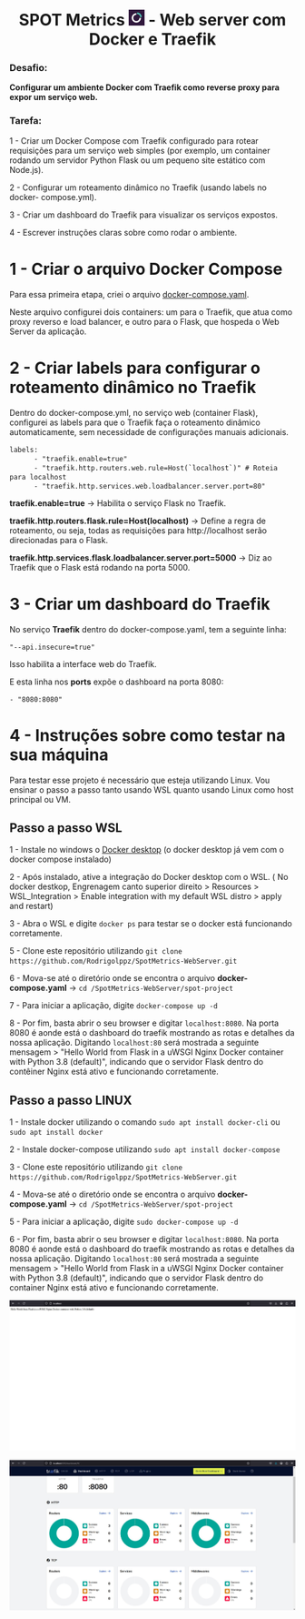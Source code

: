 <h1 align=center> SPOT Metrics <img src="https://github.com/Rodrigolppz/SpotMetrics-WebServer/blob/main/images/spotmetrics_logo.jpg" width="28"/> - Web server com Docker e Traefik</h1>

### Desafio: 
<b>Configurar um ambiente Docker com Traefik como reverse proxy para expor um serviço web.</b>

### Tarefa:

1 - Criar um Docker Compose com Traefik configurado para rotear requisições
para um serviço web simples (por exemplo, um container rodando um servidor
Python Flask ou um pequeno site estático com Node.js).

2 - Configurar um roteamento dinâmico no Traefik (usando labels no docker-
compose.yml).

3 - Criar um dashboard do Traefik para visualizar os serviços expostos.

4 - Escrever instruções claras sobre como rodar o ambiente.

# 

# 1 - Criar o arquivo Docker Compose 

Para essa primeira etapa, criei o arquivo [docker-compose.yaml](https://github.com/Rodrigolppz/SpotMetrics-WebServer/blob/main/spot-project/docker-compose.yaml). 

Neste arquivo configurei dois containers: um para o Traefik, que atua como proxy reverso e load balancer, e outro para o Flask, que hospeda o Web Server da aplicação.

# 

# 2 - Criar labels para configurar o roteamento dinâmico no Traefik

Dentro do docker-compose.yml, no serviço web (container Flask), configurei as labels para que o Traefik faça o roteamento dinâmico automaticamente, sem necessidade de configurações manuais adicionais.

```
labels:
      - "traefik.enable=true"
      - "traefik.http.routers.web.rule=Host(`localhost`)" # Roteia para localhost
      - "traefik.http.services.web.loadbalancer.server.port=80"
```

<b>traefik.enable=true</b> → Habilita o serviço Flask no Traefik.

<b>traefik.http.routers.flask.rule=Host(localhost)</b> → Define a regra de roteamento, ou seja, todas as requisições para http://localhost serão direcionadas para o Flask.

<b>traefik.http.services.flask.loadbalancer.server.port=5000</b> → Diz ao Traefik que o Flask está rodando na porta 5000.

# 3 - Criar um dashboard do Traefik 

No serviço <b>Traefik</b> dentro do docker-compose.yaml, tem a seguinte linha:

```
"--api.insecure=true"
```
Isso habilita a interface web do Traefik.

E esta linha nos <b>ports</b> expõe o dashboard na porta 8080:

```
- "8080:8080"
```

# 4 - Instruções sobre como testar na sua máquina

Para testar esse projeto é necessário que esteja utilizando Linux. Vou ensinar o passo a passo tanto usando WSL quanto usando Linux como host principal ou VM.

## Passo a passo WSL

1 - Instale no windows o [Docker desktop](https://www.docker.com/products/docker-desktop/) (o docker desktop já vem com o docker compose instalado)

2 - Após instalado, ative a integração do Docker desktop com o WSL. ( No docker destkop, Engrenagem canto superior direito > Resources > WSL_Integration >  Enable integration with my default WSL distro > apply and restart)

3 - Abra o WSL e digite `docker ps` para testar se o docker está funcionando corretamente.

5 - Clone este repositório utilizando `git clone https://github.com/Rodrigolppz/SpotMetrics-WebServer.git`

6 - Mova-se até o diretório onde se encontra o arquivo <b>docker-compose.yaml</b> -> `cd /SpotMetrics-WebServer/spot-project`

7 - Para iniciar a aplicação, digite `docker-compose up -d`

8 - Por fim, basta abrir o seu browser e digitar `localhost:8080`. Na porta 8080 é aonde está o dashboard do traefik mostrando as rotas e detalhes da nossa aplicação. Digitando `localhost:80` será mostrada a seguinte mensagem > "Hello World from Flask in a uWSGI Nginx Docker container with Python 3.8 (default)", indicando que o servidor Flask dentro do contêiner Nginx está ativo e funcionando corretamente.

## Passo a passo LINUX 

1 - Instale docker utilizando o comando `sudo apt install docker-cli` ou `sudo apt install docker`

2 - Instale docker-compose utilizando `sudo apt install docker-compose`

3 - Clone este repositório utilizando `git clone https://github.com/Rodrigolppz/SpotMetrics-WebServer.git`

4 - Mova-se até o diretório onde se encontra o arquivo <b>docker-compose.yaml</b> -> `cd /SpotMetrics-WebServer/spot-project`

5 - Para iniciar a aplicação, digite `sudo docker-compose up -d`

6 - Por fim, basta abrir o seu browser e digitar `localhost:8080`. Na porta 8080 é aonde está o dashboard do traefik mostrando as rotas e detalhes da nossa aplicação. Digitando `localhost:80` será mostrada a seguinte mensagem > "Hello World from Flask in a uWSGI Nginx Docker container with Python 3.8 (default)", indicando que o servidor Flask dentro do container Nginx está ativo e funcionando corretamente.

![imagem](https://github.com/Rodrigolppz/SpotMetrics-WebServer/blob/main/images/webserver.jpg)

![imagem](https://github.com/Rodrigolppz/SpotMetrics-WebServer/blob/main/images/dashboard.jpg)


